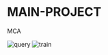 # MAIN-PROJECT
MCA

![query](https://user-images.githubusercontent.com/74781318/176982261-855617e6-17e4-4da5-9126-deed3336ba2b.jpg) ![train](https://user-images.githubusercontent.com/74781318/176982269-0ef3e8cb-4f3a-4b59-a4be-b93a35319e47.jpg)


